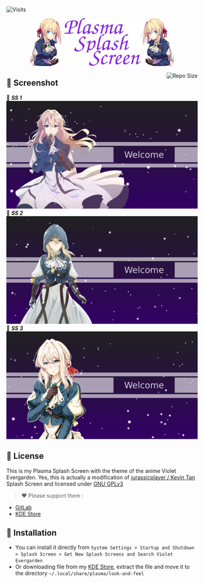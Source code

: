 <img alt="Visits" src="https://badges.pufler.dev/visits/13atm01/VioletEvergarden-Splashscreen?style=flat-square&label=&color=success&logo=GitHub&logoColor=white&labelColor=373e4d"/> 

<p align="center">
  <img src="Other/Splash.png" width="75%"/>
</p>

<img alt="Repo Size" align="right" src="https://github-size-badge.herokuapp.com/13atm01/VioletEvergarden-Splashscreen.svg"/>

## :art: Screenshot

:link: ***SS 1***  ![SS](/Other/Splash-Screen.png)
:link: ***SS 2***  ![SS](/Other/Splash-Screen01.png)
:link: ***SS 3***  ![SS](/Other/Splash-Screen02.png)

## :page_with_curl: License
This is my Plasma Splash Screen with the theme of the anime Violet Evergarden. Yes, this is actually a modification of [jurassicplayer / Kevin Tan](https://gitlab.com/Weeb-Themes/plasma-splashscreen/SnowyNightMiku) Splash Screen and licensed under [GNU GPLv3](LICENSE)

> :heart: Please support them :
* [GitLab](https://gitlab.com/Weeb-Themes/plasma-splashscreen/SnowyNightMiku)
* [KDE Store](https://store.kde.org/p/1239295/)

## :wrench: Installation

- You can install it directly from `System Settings > Startup and Shutdown > Splash Screen > Get New Splash Screens and Search Violet Evergarden`
- Or downloading file from my [KDE Store](https://store.kde.org/p/1460153/), extract the file and move it to the directory `~/.local/share/plasma/look-and-feel`
